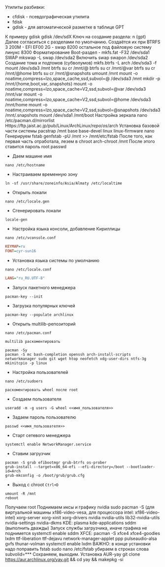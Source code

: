 Утилиты разбивки:
- cfdisk - псевдографическая утилита
- fdisk
- gdisk - для автоматической разметке в таблице GPT

К примеру gdisk
gdisk /dev/sdX
Ключ на создание раздела: n (gpt)
Далее согласиться с разделами по умолчанию. Создаётся их при BTRFS 3
200M - EFI EF00
2G - swap 8200
остальное под файловую систему линукс 8300
Форматирование
Boot-раздел - mkfs.fat -F32 /dev/sda1
SWAP mkswap -L swap /dev/sda2
Включить swap swapon /dev/sda2
Создание тома и подтомов (субволумов)
mkfs.btrfs -L arch /dev/sda3 -f
mount /dev/sda3 /mnt
btrfs su cr /mnt/@
btrfs su cr /mnt/@var
btrfs su cr /mnt/@home
btrfs su cr /mnt/@snapshots
umount /mnt
mount -o noatime,compress=lzo,space_cache,ssd,subvol=@ /dev/sda3 /mnt
mkdir -p /mnt/{home,boot,var,.snapshots}
mount -o noatime,compress=lzo,space_cache=V2,ssd,subvol=@var /dev/sda3 /mnt/var
mount -o noatime,compress=lzo,space_cache=V2,ssd,subvol=@home /dev/sda3 /mnt/home
mount -o noatime,compress=lzo,space_cache=V2,ssd,subvol=@snapshots /dev/sda3 /mnt/.snapshots
mount /dev/sda1 /mnt/boot
Настройка зеркала
nano /etc/pacman.d/mirrorlist
Https://ftp.jaist.ac.jp/pub/Linux/ArchLinux/$repo/os/$arch
Установка базовой части системы
pacstrap /mnt base base-devel linux linux-firmware nano
Генерируем fstab
genfstab -pU /mnt >> /mnt/etc/fstab
После того, как первая часть отработала, лезем в chroot
arch-chroot /mnt
После этого ставится пароль root
passwd

- Даем машине имя
```shell
nano /etc/hostname
```

- Настраиваем временную зону
```shell
ln -sf /usr/share/zoneinfo/Asia/Almaty /etc/localtime
```

- Открыть локали
```shell
nano /etc/locale.gen
```

- Сгенерировать локали
```shell
locale-gen
```

- Настройка языка консоли, добавление Кириллицы
```shell
nano /etc/vconsole.conf
```

```ini
KEYMAP=ru
FONT=cyr-sun16
```

- Установка языка системы по умолчанию
```shell
nano /etc/locale.conf
```

```ini
LANG="ru_RU.UTF-8"
```

- Запуск пакетного менеджера
```shell
pacman-key --init
```

- Загрузка популярных ключей
```shell
pacman-key --populate archlinux
```

- Открыть multilib-репозиторий
```shell
nano /etc/pacman.conf
```
`multilib раскоментировать`

```shell
pacman -Sy
pacman -S mc bash-completion openssh arch-install-scripts networkmanager sudo git wget htop neofetch xdg-user-dirs ntfs-3g
mkinitcpio -p linux
```

- Настройка пользователей
```
nano /etc/sudoers
```
`раскоментировать wheel после root`

- Создаем пользователя
```shell
useradd -m -g users -G wheel <<имя_пользователя>>
```

- Задаем пароль пользователю
```shell
passwd <<имя_пользователя>>
```

- Старт сетевого менеджера
```shell
systemctl enable NetworkManager.service
```

- Ставим загрузчик
```shell
pacman -S grub efibootmgr grub-btrfs os-prober
grub-install --target=x86_64-efi --efi-directory=/boot --bootloader-id=Arch
grub-mkconfig -o /boot/grub/grub.cfg
```

- Выход с chroot
`Ctrl+D`
```shell
umount -R /mnt
reboot
```
Получаем root
Поднимаем иксы и графику nvidia
sudo pacman -S (для виртуальной машины xf86-video-vesa, для процессора intel: xf86-video-intel)
xorg-server xorg-xinit xorg-drivers nvidia nvidia-utils lib32-nvidia-utils nvidia-settings nvidia-dkms
KDE: plasma kde-applications sddm (выполнить дважды)
Запуск службы загрузчика, иначе графика не поднимется
systemctl enable sddm
XFCE: pacman -S xfce4 xfce4-goodies lxdm ttf-liberation ttf-dejavu network-manager-applet ppp
pulseaudio-alsa gvfs thunar-volman
systemctl enable lxdm
ВАЖНО: в конце установки надо поправить fstab
sudo nano /etc/fstab
убираем в строках слова
subvolid=***
Сохраняем, выходим.
Установка AUR-yay
git clone https://aur.archlinux.org/yay.git && cd yay && makepkg -si